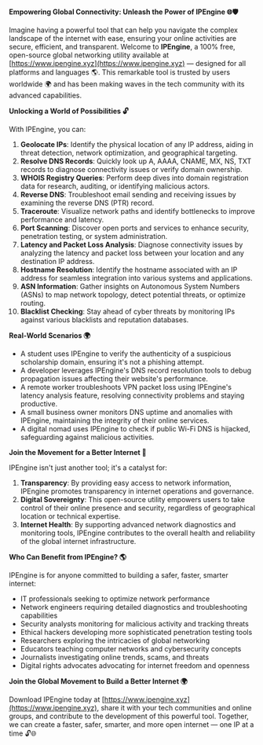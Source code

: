 **Empowering Global Connectivity: Unleash the Power of IPEngine 🌐🛡️**

Imagine having a powerful tool that can help you navigate the complex landscape of the internet with ease, ensuring your online activities are secure, efficient, and transparent. Welcome to **IPEngine**, a 100% free, open-source global networking utility available at [https://www.ipengine.xyz](https://www.ipengine.xyz) — designed for all platforms and languages 🌎. This remarkable tool is trusted by users worldwide 🌍 and has been making waves in the tech community with its advanced capabilities.

**Unlocking a World of Possibilities 🔓**

With IPEngine, you can:

1. **Geolocate IPs**: Identify the physical location of any IP address, aiding in threat detection, network optimization, and geographical targeting.
2. **Resolve DNS Records**: Quickly look up A, AAAA, CNAME, MX, NS, TXT records to diagnose connectivity issues or verify domain ownership.
3. **WHOIS Registry Queries**: Perform deep dives into domain registration data for research, auditing, or identifying malicious actors.
4. **Reverse DNS**: Troubleshoot email sending and receiving issues by examining the reverse DNS (PTR) record.
5. **Traceroute**: Visualize network paths and identify bottlenecks to improve performance and latency.
6. **Port Scanning**: Discover open ports and services to enhance security, penetration testing, or system administration.
7. **Latency and Packet Loss Analysis**: Diagnose connectivity issues by analyzing the latency and packet loss between your location and any destination IP address.
8. **Hostname Resolution**: Identify the hostname associated with an IP address for seamless integration into various systems and applications.
9. **ASN Information**: Gather insights on Autonomous System Numbers (ASNs) to map network topology, detect potential threats, or optimize routing.
10. **Blacklist Checking**: Stay ahead of cyber threats by monitoring IPs against various blacklists and reputation databases.

**Real-World Scenarios 🌍**

* A student uses IPEngine to verify the authenticity of a suspicious scholarship domain, ensuring it's not a phishing attempt.
* A developer leverages IPEngine's DNS record resolution tools to debug propagation issues affecting their website's performance.
* A remote worker troubleshoots VPN packet loss using IPEngine's latency analysis feature, resolving connectivity problems and staying productive.
* A small business owner monitors DNS uptime and anomalies with IPEngine, maintaining the integrity of their online services.
* A digital nomad uses IPEngine to check if public Wi-Fi DNS is hijacked, safeguarding against malicious activities.

**Join the Movement for a Better Internet 🚀**

IPEngine isn't just another tool; it's a catalyst for:

1. **Transparency**: By providing easy access to network information, IPEngine promotes transparency in internet operations and governance.
2. **Digital Sovereignty**: This open-source utility empowers users to take control of their online presence and security, regardless of geographical location or technical expertise.
3. **Internet Health**: By supporting advanced network diagnostics and monitoring tools, IPEngine contributes to the overall health and reliability of the global internet infrastructure.

**Who Can Benefit from IPEngine? 🌎**

IPEngine is for anyone committed to building a safer, faster, smarter internet:

* IT professionals seeking to optimize network performance
* Network engineers requiring detailed diagnostics and troubleshooting capabilities
* Security analysts monitoring for malicious activity and tracking threats
* Ethical hackers developing more sophisticated penetration testing tools
* Researchers exploring the intricacies of global networking
* Educators teaching computer networks and cybersecurity concepts
* Journalists investigating online trends, scams, and threats
* Digital rights advocates advocating for internet freedom and openness

**Join the Global Movement to Build a Better Internet 🌍**

Download IPEngine today at [https://www.ipengine.xyz](https://www.ipengine.xyz), share it with your tech communities and online groups, and contribute to the development of this powerful tool. Together, we can create a faster, safer, smarter, and more open internet — one IP at a time 🔓🌐